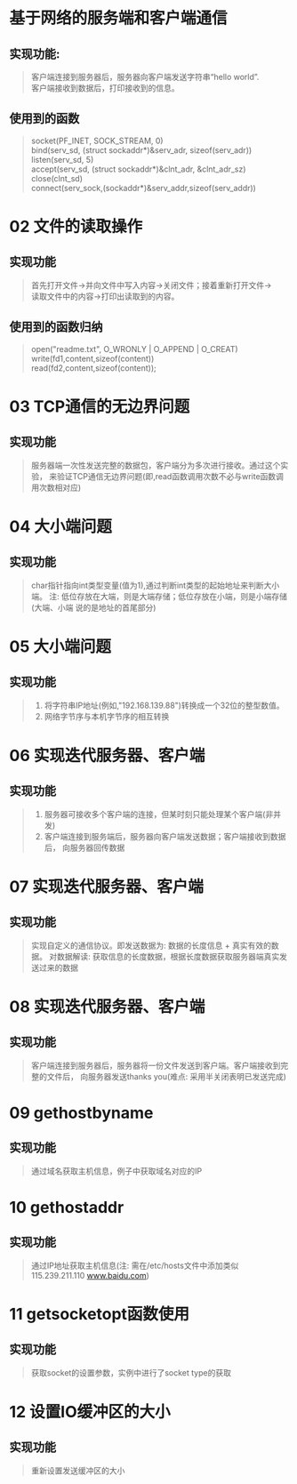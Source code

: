 # 基于网络的服务端和客户端通信<br>
## 实现功能: <br>
>客户端连接到服务器后，服务器向客户端发送字符串“hello world”.<br>
>客户端接收到数据后，打印接收到的信息。<br>
## 使用到的函数<br>
> socket(PF_INET, SOCK_STREAM, 0)<br>
> bind(serv_sd, (struct sockaddr*)&serv_adr, sizeof(serv_adr))<br>
> listen(serv_sd, 5)<br>
> accept(serv_sd, (struct sockaddr*)&clnt_adr, &clnt_adr_sz)<br>
> close(clnt_sd)<br>
> connect(serv_sock,(sockaddr*)&serv_addr,sizeof(serv_addr))<br>
# 02 文件的读取操作<br>
## 实现功能<br>
>首先打开文件->并向文件中写入内容->关闭文件；接着重新打开文件-><br>
>读取文件中的内容->打印出读取到的内容。<br>
## 使用到的函数归纳<br>
> open("readme.txt", O_WRONLY | O_APPEND | O_CREAT)<br>
> write(fd1,content,sizeof(content))<br>
> read(fd2,content,sizeof(content));<br>
# 03 TCP通信的无边界问题<br>
## 实现功能<br>
> 服务器端一次性发送完整的数据包，客户端分为多次进行接收。通过这个实验，
> 来验证TCP通信无边界问题(即,read函数调用次数不必与write函数调用次数相对应)
# 04 大小端问题<br>
## 实现功能<br>
> char指针指向int类型变量(值为1),通过判断int类型的起始地址来判断大小端。
> 注: 低位存放在大端，则是大端存储；低位存放在小端，则是小端存储(大端、小端
>     说的是地址的首尾部分)
# 05 大小端问题<br>
## 实现功能<br>
> 1. 将字符串IP地址(例如,"192.168.139.88")转换成一个32位的整型数值。
> 2. 网络字节序与本机字节序的相互转换
# 06 实现迭代服务器、客户端<br>
## 实现功能<br>
> 1. 服务器可接收多个客户端的连接，但某时刻只能处理某个客户端(非并发)
> 2. 客户端连接到服务端后，服务器向客户端发送数据；客户端接收到数据后，
>    向服务器回传数据
# 07 实现迭代服务器、客户端<br>
## 实现功能<br>
> 实现自定义的通信协议。即发送数据为: 数据的长度信息 + 真实有效的数据。
> 对数据解读: 获取信息的长度数据，根据长度数据获取服务器端真实发送过来的数据
# 08 实现迭代服务器、客户端<br>
## 实现功能<br>
> 客户端连接到服务器后，服务器将一份文件发送到客户端。客户端接收到完整的文件后，
> 向服务器发送thanks you(难点: 采用半关闭表明已发送完成)
# 09 gethostbyname<br>
## 实现功能<br>
>通过域名获取主机信息，例子中获取域名对应的IP
# 10 gethostaddr<br>
## 实现功能<br>
>通过IP地址获取主机信息(注: 需在/etc/hosts文件中添加类似115.239.211.110 www.baidu.com)
# 11 getsocketopt函数使用<br>
## 实现功能<br>
> 获取socket的设置参数，实例中进行了socket type的获取
# 12 设置IO缓冲区的大小<br>
## 实现功能<br>
> 重新设置发送缓冲区的大小